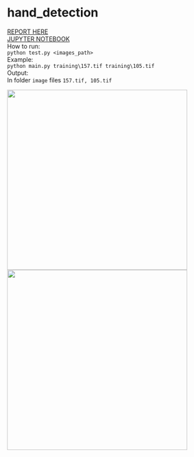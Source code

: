 # hand_detection
[REPORT HERE](https://yadi.sk/i/GKiEjQD5y7OjHQ)   
[JUPYTER NOTEBOOK](https://github.com/valerapon/hand_detection/blob/master/notebook.ipynb)  
How to run:  
```python test.py <images_path>```  
Example:  
```python main.py training\157.tif training\105.tif```  
Output:  
In folder ```image``` files ```157.tif, 105.tif``` 

<img src="images/105n.png" width="420"> <img src="output/105.png" width="420">
